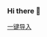 ### Hi there 👋

[一键导入](legado://import/bookSource?src=https://raw.githubusercontent.com/DT-234/DT-234/refs/heads/main/legado.json)

<!--
**DT-234/DT-234** is a ✨ _special_ ✨ repository because its `README.md` (this file) appears on your GitHub profile.

Here are some ideas to get you started:

- 🔭 I’m currently working on ...
- 🌱 I’m currently learning ...
- 👯 I’m looking to collaborate on ...
- 🤔 I’m looking for help with ...
- 💬 Ask me about ...
- 📫 How to reach me: ...
- 😄 Pronouns: ...
- ⚡ Fun fact: ...
-->

